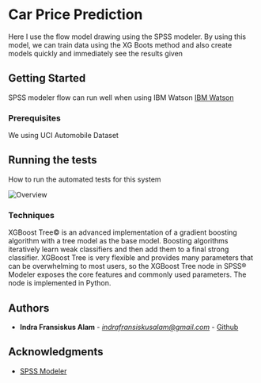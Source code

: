 # Car Price Prediction

Here I use the flow model drawing using the SPSS modeler. By using this model, we can train data using the XG Boots method and also create models quickly and immediately see the results given

## Getting Started

SPSS modeler flow can run well when using IBM Watson [IBM Watson](https://www.ibm.com/watson)

### Prerequisites

We using UCI Automobile Dataset


## Running the tests

How to run the automated tests for this system

![Overview](https://github.com/simplephi/pyml/tree/main/car-price-predict-flow-ibm/view-spss-modeler.png?raw=true)


### Techniques

XGBoost Tree© is an advanced implementation of a gradient boosting algorithm with a tree model as the base model. Boosting algorithms iteratively learn weak classifiers and then add them to a final strong classifier. XGBoost Tree is very flexible and provides many parameters that can be overwhelming to most users, so the XGBoost Tree node in SPSS® Modeler exposes the core features and commonly used parameters. The node is implemented in Python.


## Authors

* **Indra Fransiskus Alam** - *indrafransiskusalam@gmail.com* - [Github](https://github.com/simplephi)


## Acknowledgments

* [SPSS Modeler](https://www.ibm.com/docs/en/spss-modeler/SaaS?topic=nodes-xgboost-tree-node)
